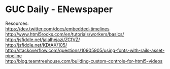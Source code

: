 GUC Daily - ENewspaper
======================
Resources:
<br>
https://dev.twitter.com/docs/embedded-timelines
<br>
http://www.html5rocks.com/en/tutorials/workers/basics/
<br>
http://jsfiddle.net/jalalhejazi/ZCfVZ/
<br>
http://jsfiddle.net/KDtAX/105/
<br>
http://stackoverflow.com/questions/10905905/using-fonts-with-rails-asset-pipeline
<br>
http://blog.teamtreehouse.com/building-custom-controls-for-html5-videos
<br>
